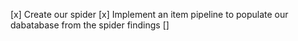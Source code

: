 [x] Create our spider
[x] Implement an item pipeline to populate our dabatabase from the spider findings
[]